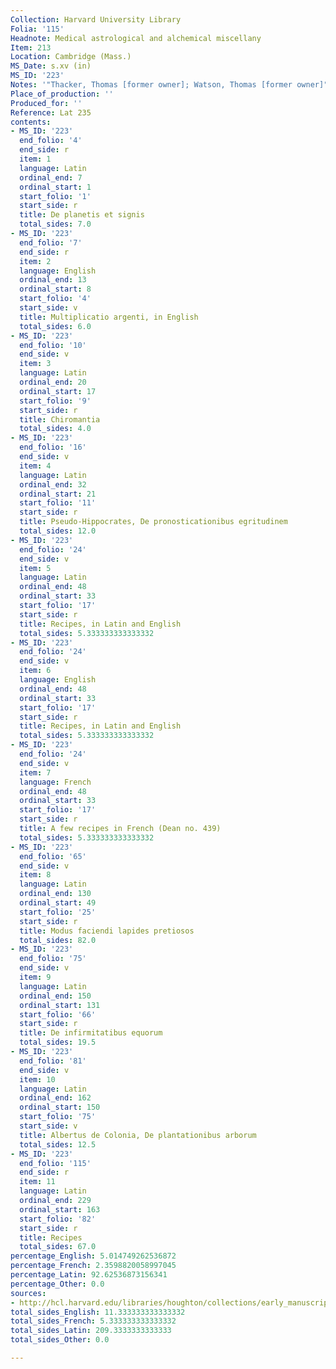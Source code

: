 ```yaml
---
Collection: Harvard University Library
Folia: '115'
Headnote: Medical astrological and alchemical miscellany
Item: 213
Location: Cambridge (Mass.)
MS_Date: s.xv (in)
MS_ID: '223'
Notes: '"Thacker, Thomas [former owner]; Watson, Thomas [former owner]"'
Place_of_production: ''
Produced_for: ''
Reference: Lat 235
contents:
- MS_ID: '223'
  end_folio: '4'
  end_side: r
  item: 1
  language: Latin
  ordinal_end: 7
  ordinal_start: 1
  start_folio: '1'
  start_side: r
  title: De planetis et signis
  total_sides: 7.0
- MS_ID: '223'
  end_folio: '7'
  end_side: r
  item: 2
  language: English
  ordinal_end: 13
  ordinal_start: 8
  start_folio: '4'
  start_side: v
  title: Multiplicatio argenti, in English
  total_sides: 6.0
- MS_ID: '223'
  end_folio: '10'
  end_side: v
  item: 3
  language: Latin
  ordinal_end: 20
  ordinal_start: 17
  start_folio: '9'
  start_side: r
  title: Chiromantia
  total_sides: 4.0
- MS_ID: '223'
  end_folio: '16'
  end_side: v
  item: 4
  language: Latin
  ordinal_end: 32
  ordinal_start: 21
  start_folio: '11'
  start_side: r
  title: Pseudo-Hippocrates, De pronosticationibus egritudinem
  total_sides: 12.0
- MS_ID: '223'
  end_folio: '24'
  end_side: v
  item: 5
  language: Latin
  ordinal_end: 48
  ordinal_start: 33
  start_folio: '17'
  start_side: r
  title: Recipes, in Latin and English
  total_sides: 5.333333333333332
- MS_ID: '223'
  end_folio: '24'
  end_side: v
  item: 6
  language: English
  ordinal_end: 48
  ordinal_start: 33
  start_folio: '17'
  start_side: r
  title: Recipes, in Latin and English
  total_sides: 5.333333333333332
- MS_ID: '223'
  end_folio: '24'
  end_side: v
  item: 7
  language: French
  ordinal_end: 48
  ordinal_start: 33
  start_folio: '17'
  start_side: r
  title: A few recipes in French (Dean no. 439)
  total_sides: 5.333333333333332
- MS_ID: '223'
  end_folio: '65'
  end_side: v
  item: 8
  language: Latin
  ordinal_end: 130
  ordinal_start: 49
  start_folio: '25'
  start_side: r
  title: Modus faciendi lapides pretiosos
  total_sides: 82.0
- MS_ID: '223'
  end_folio: '75'
  end_side: v
  item: 9
  language: Latin
  ordinal_end: 150
  ordinal_start: 131
  start_folio: '66'
  start_side: r
  title: De infirmitatibus equorum
  total_sides: 19.5
- MS_ID: '223'
  end_folio: '81'
  end_side: v
  item: 10
  language: Latin
  ordinal_end: 162
  ordinal_start: 150
  start_folio: '75'
  start_side: v
  title: Albertus de Colonia, De plantationibus arborum
  total_sides: 12.5
- MS_ID: '223'
  end_folio: '115'
  end_side: r
  item: 11
  language: Latin
  ordinal_end: 229
  ordinal_start: 163
  start_folio: '82'
  start_side: r
  title: Recipes
  total_sides: 67.0
percentage_English: 5.014749262536872
percentage_French: 2.3598820058997045
percentage_Latin: 92.62536873156341
percentage_Other: 0.0
sources:
- http://hcl.harvard.edu/libraries/houghton/collections/early_manuscripts/bibliographies/Lat.cfm
total_sides_English: 11.333333333333332
total_sides_French: 5.333333333333332
total_sides_Latin: 209.3333333333333
total_sides_Other: 0.0

---
```

